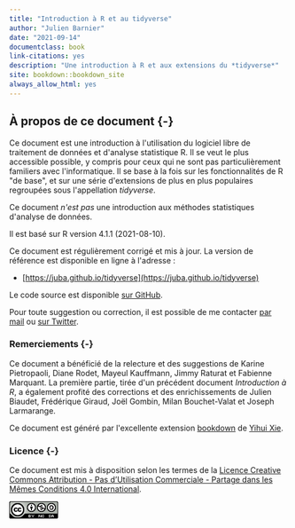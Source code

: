 ```yaml
--- 
title: "Introduction à R et au tidyverse"
author: "Julien Barnier"
date: "2021-09-14"
documentclass: book
link-citations: yes
description: "Une introduction à R et aux extensions du *tidyverse*"
site: bookdown::bookdown_site
always_allow_html: yes
---
```






## À propos de ce document {-}

Ce document est une introduction à l'utilisation du logiciel libre de traitement de données et d'analyse statistique R. Il se veut le plus accessible possible, y compris pour ceux qui ne sont pas particulièrement familiers avec l'informatique. Il se base à la fois sur les fonctionnalités de R "de base", et sur une série d'extensions de plus en plus populaires regroupées sous l'appellation *tidyverse*.

Ce document *n'est pas* une introduction aux méthodes statistiques d'analyse de données.

Il est basé sur R version 4.1.1 (2021-08-10).

Ce document est régulièrement corrigé et mis à jour. La version de référence est disponible en ligne à l'adresse :

- [https://juba.github.io/tidyverse](https://juba.github.io/tidyverse)

Le code source est disponible [sur GitHub](https://github.com/juba/tidyverse).

Pour toute suggestion ou correction, il est possible de me contacter [par mail](mailto:julien.barnier@cnrs.fr) ou [sur Twitter](https://twitter.com/lapply).


### Remerciements {-}

Ce document a bénéficié de la relecture et des suggestions de Karine Pietropaoli, Diane Rodet, Mayeul Kauffmann, Jimmy Raturat et Fabienne Marquant. La première partie, tirée d'un précédent document *Introduction à R*, a également profité des corrections et des enrichissements de Julien Biaudet, Frédérique Giraud, Joël Gombin, Milan Bouchet-Valat et Joseph Larmarange.

Ce document est généré par l'excellente extension [bookdown](https://bookdown.org/) de [Yihui Xie](https://yihui.name/).

### Licence {-}

Ce document est mis à disposition selon les termes de la [Licence Creative Commons Attribution - Pas d’Utilisation Commerciale - Partage dans les Mêmes Conditions 4.0 International](http://creativecommons.org/licenses/by-nc-sa/4.0/).

![Licence Creative Commons](resources/icons/license_cc.png)



